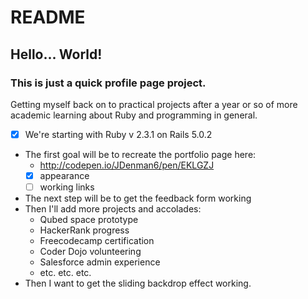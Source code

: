 # README

## Hello... World!
### This is just a quick profile page project.

Getting myself back on to practical projects after a year or so of more
academic learning about Ruby and programming in general.

* [x] We're starting with Ruby v 2.3.1 on  Rails 5.0.2
* The first goal will be to recreate the portfolio page here:
  - http://codepen.io/JDenman6/pen/EKLGZJ
  - [x] appearance
  - [ ] working links
* The next step will be to get the feedback form working
* Then I'll add more projects and accolades:
  - Qubed space prototype
  - HackerRank progress
  - Freecodecamp certification
  - Coder Dojo volunteering
  - Salesforce admin experience
  - etc. etc. etc.
* Then I want to get the sliding backdrop effect working.
